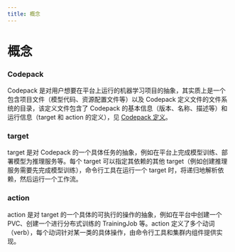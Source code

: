 ```yaml
---
title: 概念
---
```


# 概念

### Codepack

Codepack 是对用户想要在平台上运行的机器学习项目的抽象，其实质上是一个包含项目文件（模型代码、资源配置文件等）以及 Codepack 定义文件的文件系统的目录，该定义文件包含了 Codepack 的基本信息（版本、名称、描述等）和运行信息（target 和 action 的定义），见 [Codepack 定义](./codepack.md)。

### target

target 是对 Codepack 的一个具体任务的抽象，例如在平台上完成模型训练、部署模型为推理服务等。每个 target 可以指定其依赖的其他 target（例如创建推理服务需要先完成模型训练），命令行工具在运行一个 target 时，将递归地解析依赖，然后运行一个工作流。

### action

action 是对 target 的一个具体的可执行的操作的抽象，例如在平台中创建一个 PVC、创建一个进行分布式训练的 TrainingJob 等。action 定义了多个动词（verb），每个动词针对某一类的具体操作，由命令行工具和集群内组件提供实现。

<!-- TODO: Implement control logics
action 在执行时具有状态，用户可以设定策略，根据 action 的状态来决定接下来的行为（例如是否执行下一个 action、执行的时机等）。
-->
